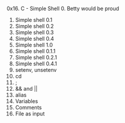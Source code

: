 0x16. C - Simple Shell
 0. Betty would be proud 
 1. Simple shell 0.1 
 2. Simple shell 0.2 
 3. Simple shell 0.3 
 4. Simple shell 0.4 
 5. Simple shell 1.0 
 6. Simple shell 0.1.1 
 7. Simple shell 0.2.1 
 8. Simple shell 0.4.1 
 9. setenv, unsetenv 
 10. cd 
 11. ; 
 12. && and || 
 13. alias 
 14. Variables 
 15. Comments  
16. File as input 
